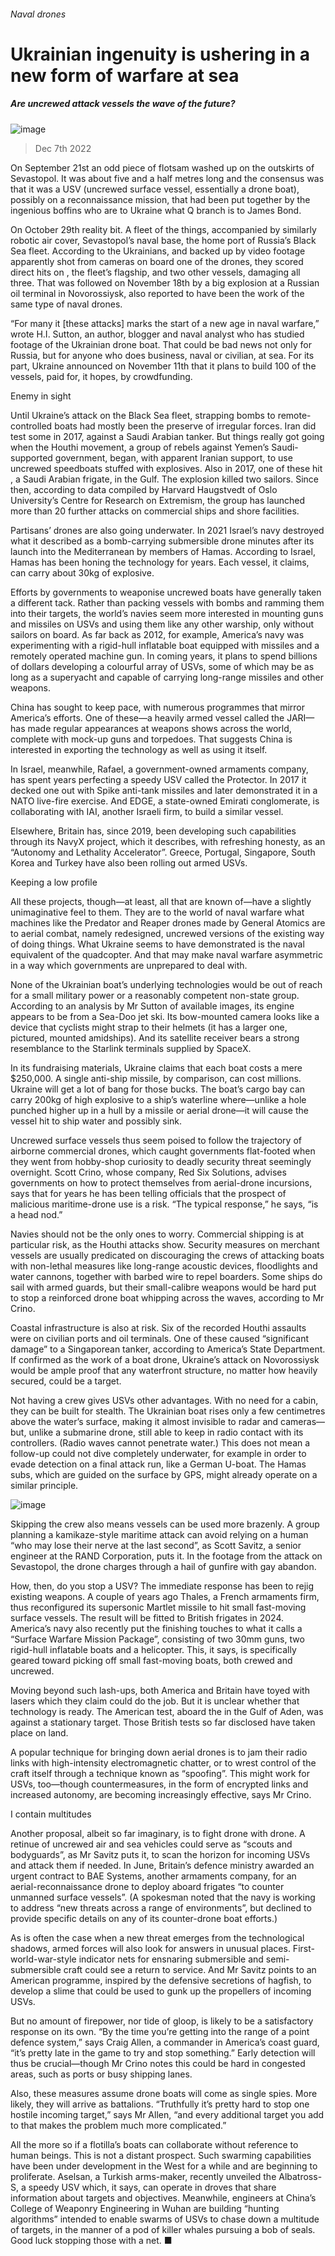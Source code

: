 ###### Naval drones
# Ukrainian ingenuity is ushering in a new form of warfare at sea 
##### Are uncrewed attack vessels the wave of the future? 
![image](images/20221210_STP003.jpg) 
> Dec 7th 2022 
On September 21st an odd piece of flotsam washed up on the outskirts of Sevastopol. It was about five and a half metres long and the consensus was that it was a USV (uncrewed surface vessel, essentially a drone boat), possibly on a reconnaissance mission, that had been put together by the ingenious boffins who are to Ukraine what Q branch is to James Bond.
On October 29th reality bit. A fleet of the things, accompanied by similarly robotic air cover,  Sevastopol’s naval base, the home port of Russia’s Black Sea fleet. According to the Ukrainians, and backed up by video footage apparently shot from cameras on board one of the drones, they scored direct hits on , the fleet’s flagship, and two other vessels, damaging all three. That was followed on November 18th by a big explosion at a Russian oil terminal in Novorossiysk, also reported to have been the work of the same type of naval drones.
“For many it [these attacks] marks the start of a new age in naval warfare,” wrote H.I. Sutton, an author, blogger and naval analyst who has studied footage of the Ukrainian drone boat. That could be bad news not only for Russia, but for anyone who does business, naval or civilian, at sea. For its part, Ukraine announced on November 11th that it plans to build 100 of the vessels, paid for, it hopes, by crowdfunding. 
Enemy in sight
Until Ukraine’s attack on the Black Sea fleet, strapping bombs to remote-controlled boats had mostly been the preserve of irregular forces. Iran did test some in 2017, against a Saudi Arabian tanker. But things really got going when the Houthi movement, a group of rebels against Yemen’s Saudi-supported government, began, with apparent Iranian support, to use uncrewed speedboats stuffed with explosives. Also in 2017, one of these hit , a Saudi Arabian frigate, in the Gulf. The explosion killed two sailors. Since then, according to data compiled by Harvard Haugstvedt of Oslo University’s Centre for Research on Extremism, the group has launched more than 20 further attacks on commercial ships and shore facilities. 
Partisans’ drones are also going underwater. In 2021 Israel’s navy destroyed what it described as a bomb-carrying submersible drone minutes after its launch into the Mediterranean by members of Hamas. According to Israel, Hamas has been honing the technology for years. Each vessel, it claims, can carry about 30kg of explosive. 
Efforts by governments to weaponise uncrewed boats have generally taken a different tack. Rather than packing vessels with bombs and ramming them into their targets, the world’s navies seem more interested in mounting guns and missiles on USVs and using them like any other warship, only without sailors on board. As far back as 2012, for example, America’s navy was experimenting with a rigid-hull inflatable boat equipped with missiles and a remotely operated machine gun. In coming years, it plans to spend billions of dollars developing a colourful array of USVs, some of which may be as long as a superyacht and capable of carrying long-range missiles and other weapons.
China has sought to keep pace, with numerous programmes that mirror America’s efforts. One of these—a heavily armed vessel called the JARI—has made regular appearances at weapons shows across the world, complete with mock-up guns and torpedoes. That suggests China is interested in exporting the technology as well as using it itself.
In Israel, meanwhile, Rafael, a government-owned armaments company, has spent years perfecting a speedy USV called the Protector. In 2017 it decked one out with Spike anti-tank missiles and later demonstrated it in a NATO live-fire exercise. And EDGE, a state-owned Emirati conglomerate, is collaborating with IAI, another Israeli firm, to build a similar vessel. 
Elsewhere, Britain has, since 2019, been developing such capabilities through its NavyX project, which it describes, with refreshing honesty, as an “Autonomy and Lethality Accelerator”. Greece, Portugal, Singapore, South Korea and Turkey have also been rolling out armed USVs. 
Keeping a low profile
All these projects, though—at least, all that are known of—have a slightly unimaginative feel to them. They are to the world of naval warfare what machines like the Predator and Reaper drones made by General Atomics are to aerial combat, namely redesigned, uncrewed versions of the existing way of doing things. What Ukraine seems to have demonstrated is the naval equivalent of the quadcopter. And that may make naval warfare asymmetric in a way which governments are unprepared to deal with.
None of the Ukrainian boat’s underlying technologies would be out of reach for a small military power or a reasonably competent non-state group. According to an analysis by Mr Sutton of available images, its engine appears to be from a Sea-Doo jet ski. Its bow-mounted camera looks like a device that cyclists might strap to their helmets (it has a larger one, pictured, mounted amidships). And its satellite receiver bears a strong resemblance to the Starlink terminals supplied by SpaceX. 
In its fundraising materials, Ukraine claims that each boat costs a mere $250,000. A single anti-ship missile, by comparison, can cost millions. Ukraine will get a lot of bang for those bucks. The boat’s cargo bay can carry 200kg of high explosive to a ship’s waterline where—unlike a hole punched higher up in a hull by a missile or aerial drone—it will cause the vessel hit to ship water and possibly sink. 
Uncrewed surface vessels thus seem poised to follow the trajectory of airborne commercial drones, which caught governments flat-footed when they went from hobby-shop curiosity to deadly security threat seemingly overnight. Scott Crino, whose company, Red Six Solutions, advises governments on how to protect themselves from aerial-drone incursions, says that for years he has been telling officials that the prospect of malicious maritime-drone use is a risk. “The typical response,” he says, “is a head nod.” 
Navies should not be the only ones to worry. Commercial shipping is at particular risk, as the Houthi attacks show. Security measures on merchant vessels are usually predicated on discouraging the crews of attacking boats with non-lethal measures like long-range acoustic devices, floodlights and water cannons, together with barbed wire to repel boarders. Some ships do sail with armed guards, but their small-calibre weapons would be hard put to stop a reinforced drone boat whipping across the waves, according to Mr Crino.
Coastal infrastructure is also at risk. Six of the recorded Houthi assaults were on civilian ports and oil terminals. One of these caused “significant damage” to a Singaporean tanker, according to America’s State Department. If confirmed as the work of a boat drone, Ukraine’s attack on Novorossiysk would be ample proof that any waterfront structure, no matter how heavily secured, could be a target.
Not having a crew gives USVs other advantages. With no need for a cabin, they can be built for stealth. The Ukrainian boat rises only a few centimetres above the water’s surface, making it almost invisible to radar and cameras—but, unlike a submarine drone, still able to keep in radio contact with its controllers. (Radio waves cannot penetrate water.) This does not mean a follow-up could not dive completely underwater, for example in order to evade detection on a final attack run, like a German U-boat. The Hamas subs, which are guided on the surface by GPS, might already operate on a similar principle.
![image](images/20221210_STP004.jpg) 

Skipping the crew also means vessels can be used more brazenly. A group planning a kamikaze-style maritime attack can avoid relying on a human “who may lose their nerve at the last second”, as Scott Savitz, a senior engineer at the RAND Corporation, puts it. In the footage from the attack on Sevastopol, the drone charges through a hail of gunfire with gay abandon.
How, then, do you stop a USV? The immediate response has been to rejig existing weapons. A couple of years ago Thales, a French armaments firm, thus reconfigured its supersonic Martlet missile to hit small fast-moving surface vessels. The result will be fitted to British frigates in 2024. America’s navy also recently put the finishing touches to what it calls a “Surface Warfare Mission Package”, consisting of two 30mm guns, two rigid-hull inflatable boats and a helicopter. This, it says, is specifically geared toward picking off small fast-moving boats, both crewed and uncrewed.
Moving beyond such lash-ups, both America and Britain have toyed with lasers which they claim could do the job. But it is unclear whether that technology is ready. The American test, aboard the  in the Gulf of Aden, was against a stationary target. Those British tests so far disclosed have taken place on land. 
A popular technique for bringing down aerial drones is to jam their radio links with high-intensity electromagnetic chatter, or to wrest control of the craft itself through a technique known as “spoofing”. This might work for USVs, too—though countermeasures, in the form of encrypted links and increased autonomy, are becoming increasingly effective, says Mr Crino. 
I contain multitudes
Another proposal, albeit so far imaginary, is to fight drone with drone. A retinue of uncrewed air and sea vehicles could serve as “scouts and bodyguards”, as Mr Savitz puts it, to scan the horizon for incoming USVs and attack them if needed. In June, Britain’s defence ministry awarded an urgent contract to BAE Systems, another armaments company, for an aerial-reconnaissance drone to deploy aboard frigates “to counter unmanned surface vessels”. (A spokesman noted that the navy is working to address “new threats across a range of environments”, but declined to provide specific details on any of its counter-drone boat efforts.) 
As is often the case when a new threat emerges from the technological shadows, armed forces will also look for answers in unusual places. First-world-war-style indicator nets for ensnaring submersible and semi-submersible craft could see a return to service. And Mr Savitz points to an American programme, inspired by the defensive secretions of hagfish, to develop a slime that could be used to gunk up the propellers of incoming USVs.
But no amount of firepower, nor tide of gloop, is likely to be a satisfactory response on its own. “By the time you’re getting into the range of a point defence system,” says Craig Allen, a commander in America’s coast guard, “it’s pretty late in the game to try and stop something.” Early detection will thus be crucial—though Mr Crino notes this could be hard in congested areas, such as ports or busy shipping lanes.
Also, these measures assume drone boats will come as single spies. More likely, they will arrive as battalions. “Truthfully it’s pretty hard to stop one hostile incoming target,” says Mr Allen, “and every additional target you add to that makes the problem much more complicated.”
All the more so if a flotilla’s boats can collaborate without reference to human beings. This is not a distant prospect. Such swarming capabilities have been under development in the West for a while and are beginning to proliferate. Aselsan, a Turkish arms-maker, recently unveiled the Albatross-S, a speedy USV which, it says, can operate in droves that share information about targets and objectives. Meanwhile, engineers at China’s College of Weaponry Engineering in Wuhan are building “hunting algorithms” intended to enable swarms of USVs to chase down a multitude of targets, in the manner of a pod of killer whales pursuing a bob of seals. Good luck stopping those with a net. ■

